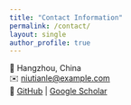 ```yaml
---
title: "Contact Information"
permalink: /contact/
layout: single
author_profile: true
---
```


📍 Hangzhou, China  
✉️ niutianle@example.com  
🔗 [GitHub](https://github.com/jeffreynt1) | [Google Scholar](#)

